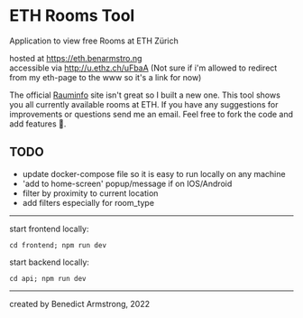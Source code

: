 # ETH Rooms Tool

Application to view free Rooms at ETH Zürich

hosted at https://eth.benarmstro.ng<br>
accessible via http://u.ethz.ch/uFbaA (Not sure if i'm allowed to redirect from my eth-page to the www so it's a link for now)

The official <a href="http://www.rauminfo.ethz.ch/IndexPre.do">Rauminfo</a>
site isn't great so I built a new one. This tool shows you all currently available rooms at ETH.
If you have any suggestions for improvements or questions send me an email. Feel free to fork the code and add features 👾.

## TODO

- update docker-compose file so it is easy to run locally on any machine
- 'add to home-screen' popup/message if on IOS/Android
- filter by proximity to current location
- add filters especially for room_type

---

start frontend locally:

```{bash}
cd frontend; npm run dev
```

start backend locally:

```{bash}
cd api; npm run dev
```

---

created by Benedict Armstrong, 2022
